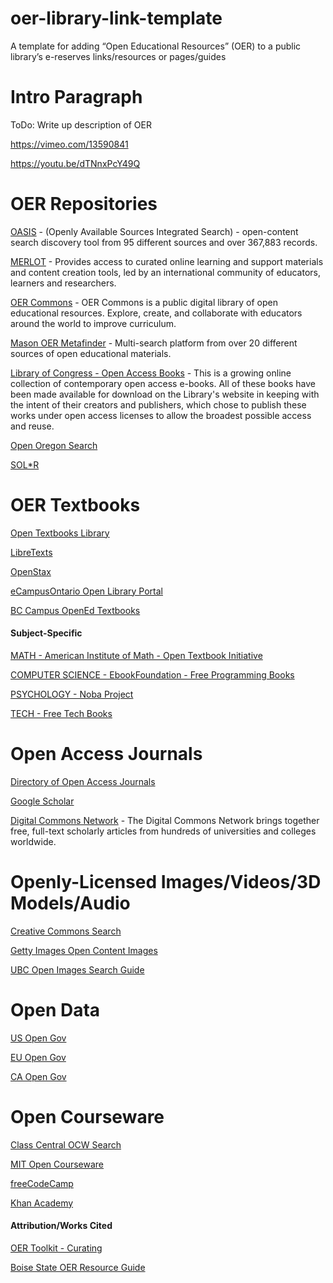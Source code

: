# oer-library-link-template

A template for adding “Open Educational Resources” (OER) to a public library’s e-reserves links/resources or pages/guides

# Intro Paragraph

ToDo: Write up description of OER

https://vimeo.com/13590841

https://youtu.be/dTNnxPcY49Q

# OER Repositories

[OASIS](https://oasis.geneseo.edu/index.php) - (Openly Available Sources Integrated Search) - open-content search discovery tool from 95 different sources and over 367,883 records.

[MERLOT](https://merlot.org) - Provides access to curated online learning and support materials and content creation tools, led by an international community of educators, learners and researchers.

[OER Commons](https://oercommons.org) - OER Commons is a public digital library of open educational resources. Explore, create, and collaborate with educators around the world to improve curriculum.

[Mason OER Metafinder](https://oer.gmu.edu) - Multi-search platform from over 20 different sources of open educational materials.

[Library of Congress - Open Access Books](https://www.loc.gov/collections/open-access-books/) - This is a growing online collection of contemporary open access e-books. All of these books have been made available for download on the Library's website in keeping with the intent of their creators and publishers, which chose to publish these works under open access licenses to allow the broadest possible access and reuse.

[Open Oregon Search](https://openoregon.org/resources/)

[SOL*R](https://solr.bccampus.ca/wp/)

# OER Textbooks

[Open Textbooks Library](https://open.umn.edu/opentextbooks)

[LibreTexts](https://libretexts.org)

[OpenStax](https://openstax.org)

[eCampusOntario Open Library Portal](https://openlibrary.ecampusontario.ca)

[BC Campus OpenEd Textbooks](https://open.bccampus.ca/browse-our-collection/find-open-textbooks/)

#### Subject-Specific

[MATH - American Institute of Math - Open Textbook Initiative](https://aimath.org/textbooks/)

[COMPUTER SCIENCE - EbookFoundation - Free Programming Books](https://github.com/EbookFoundation/free-programming-books)

[PSYCHOLOGY - Noba Project](https://nobaproject.com)

[TECH - Free Tech Books](https://www.freetechbooks.com/)


# Open Access Journals

[Directory of Open Access Journals](https://doaj.org)

[Google Scholar](https://scholar.google.com)

[Digital Commons Network](https://network.bepress.com) - The Digital Commons Network brings together free, full-text scholarly articles from hundreds of universities and colleges worldwide.


# Openly-Licensed Images/Videos/3D Models/Audio

[Creative Commons Search](https://search.creativecommons.org)

[Getty Images Open Content Images](https://search.getty.edu/gateway/search?q=&cat=highlight&f=%22Open+Content+Images%22&rows=10&srt=a&dir=s&pg=1)

[UBC Open Images Search Guide](https://copyright.ubc.ca/image-sources/)

# Open Data

[US Open Gov](https://data.gov/open-gov/)

[EU Open Gov](https://data.europa.eu/en)

[CA Open Gov](https://open.canada.ca/en/open-data)

# Open Courseware

[Class Central OCW Search](https://classcentral.com)

[MIT Open Courseware](https://ocw.mit.edu)

[freeCodeCamp](https://freecodecamp.org)

[Khan Academy](https://khanacademy.org)


#### Attribution/Works Cited

[OER Toolkit - Curating](https://tlp-lpa.ca/oer-toolkit/finding-curating)

[Boise State OER Resource Guide](https://guides.boisestate.edu/oer/collectionsandopentextbooks)












